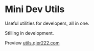 # Mini Dev Utils

Useful utilities for developers, all in one.

Stilling in development.

Preview [utils.qier222.com](https://utils.qier222.com)
